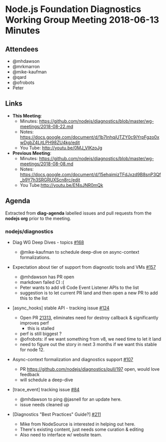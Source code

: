 # Node.js Foundation Diagnostics Working Group Meeting 2018-06-13 Minutes

## Attendees
  - @mhdawson
  - @mrkmarron
  - @mike-kaufman
  - @qard
  - @ofrobots
  - Peter


## Links
- **This Meeting**:
  - Minutes:  https://github.com/nodejs/diagnostics/blob/master/wg-meetings/2018-08-22.md
  - Notes: https://docs.google.com/document/d/1b7InhqjUTZY0c9jYrpFgzo0xwDgbZ4LjtLPH98ZU4kg/edit
  - You Tube: http://youtu.be/0MJ_VIKzoJg
- **Previous Meeting**: 
  - Minutes:  https://github.com/nodejs/diagnostics/blob/master/wg-meetings/2018-08-08.md
  - Notes: https://docs.google.com/document/d/15ehqimizTFdJxzd9B8snP3Qf_b9Y7h3SRGRUXScn8rc/edit
  - You Tube:http://youtu.be/Ef4sJNR0mQk


## Agenda

Extracted from **diag-agenda**  labelled issues and pull requests from the **nodejs org** prior to the meeting.

### nodejs/diagnostics

  - Diag WG Deep Dives - topics [#168](https://github.com/nodejs/diagnostics/issues/168)
     - @mike-kaufman to schedule deep-dive on async-context formalizations. 

  - Expectation about tier of support from diagnostic tools and VMs [#157](https://github.com/nodejs/diagnostics/issues/157)
    - @mhdawson has PR open
    - markdown failed CI :(
    - Peter wants to add v8 Code Event Listener APIs to the list
    - suggestion is to let current PR land and then open a new PR to add this to the list
   
  - \[async_hooks\] stable API - tracking issue [#124](https://github.com/nodejs/diagnostics/issues/124)
    - Open PR [21313](github.com/nodejs/node/pull/21313), eliminates need for destroy callback & significantly improves perf
      - this is stalled
    - perf is still biggest ?
    - @ofrobots:  if we want something from v8, we need time to let it land
    - need to figure out the story in next 3 months if we want this stable for node 12.

  - Async-context formalization and diagnostics support [#107](https://github.com/nodejs/diagnostics/issues/107)
    - PR  https://github.com/nodejs/diagnostics/pull/197 open, would love feedback
    - will schedule a deep-dive

  - \[trace_event\] tracking issue [#84](https://github.com/nodejs/diagnostics/issues/84)
    - @mhdawson to ping @jasnell for an update here. 
    - issue needs cleaned up


  - \[Diagnostics "Best Practices" Guide?\] [#211](https://github.com/nodejs/diagnostics/issues/211)
    - Mike from NodeSource is interested in helping out here.
    - There's existing content, just needs some curation & editing 
    - Also need to interface w/ website team.